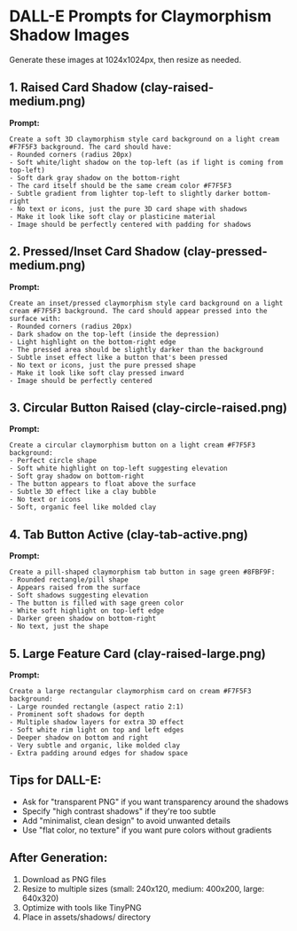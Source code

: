 # DALL-E Prompts for Claymorphism Shadow Images

Generate these images at 1024x1024px, then resize as needed.

## 1. Raised Card Shadow (clay-raised-medium.png)

**Prompt:**
```
Create a soft 3D claymorphism style card background on a light cream #F7F5F3 background. The card should have:
- Rounded corners (radius 20px)
- Soft white/light shadow on the top-left (as if light is coming from top-left)
- Soft dark gray shadow on the bottom-right
- The card itself should be the same cream color #F7F5F3
- Subtle gradient from lighter top-left to slightly darker bottom-right
- No text or icons, just the pure 3D card shape with shadows
- Make it look like soft clay or plasticine material
- Image should be perfectly centered with padding for shadows
```

## 2. Pressed/Inset Card Shadow (clay-pressed-medium.png)

**Prompt:**
```
Create an inset/pressed claymorphism style card background on a light cream #F7F5F3 background. The card should appear pressed into the surface with:
- Rounded corners (radius 20px)
- Dark shadow on the top-left (inside the depression)
- Light highlight on the bottom-right edge
- The pressed area should be slightly darker than the background
- Subtle inset effect like a button that's been pressed
- No text or icons, just the pure pressed shape
- Make it look like soft clay pressed inward
- Image should be perfectly centered
```

## 3. Circular Button Raised (clay-circle-raised.png)

**Prompt:**
```
Create a circular claymorphism button on a light cream #F7F5F3 background:
- Perfect circle shape
- Soft white highlight on top-left suggesting elevation
- Soft gray shadow on bottom-right
- The button appears to float above the surface
- Subtle 3D effect like a clay bubble
- No text or icons
- Soft, organic feel like molded clay
```

## 4. Tab Button Active (clay-tab-active.png)

**Prompt:**
```
Create a pill-shaped claymorphism tab button in sage green #8FBF9F:
- Rounded rectangle/pill shape
- Appears raised from the surface
- Soft shadows suggesting elevation
- The button is filled with sage green color
- White soft highlight on top-left edge
- Darker green shadow on bottom-right
- No text, just the shape
```

## 5. Large Feature Card (clay-raised-large.png)

**Prompt:**
```
Create a large rectangular claymorphism card on cream #F7F5F3 background:
- Large rounded rectangle (aspect ratio 2:1)
- Prominent soft shadows for depth
- Multiple shadow layers for extra 3D effect
- Soft white rim light on top and left edges
- Deeper shadow on bottom and right
- Very subtle and organic, like molded clay
- Extra padding around edges for shadow space
```

## Tips for DALL-E:
- Ask for "transparent PNG" if you want transparency around the shadows
- Specify "high contrast shadows" if they're too subtle
- Add "minimalist, clean design" to avoid unwanted details
- Use "flat color, no texture" if you want pure colors without gradients

## After Generation:
1. Download as PNG files
2. Resize to multiple sizes (small: 240x120, medium: 400x200, large: 640x320)
3. Optimize with tools like TinyPNG
4. Place in assets/shadows/ directory